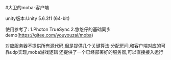 #大卫的moba-客户端

unity版本:Unity 5.6.3f1 (64-bit)

使用参考了:
1.Photon TrueSync
2.悠悠仔的基础同步demo(https://gitee.com/youyouzai/moba)


对应服务器不提供所有源代码,但是提供几个关键算法:分配房间,和客户端对应的可靠udp实现,moba游戏逻辑
还提供了一个已经部署好的服务器,可以直接接入运行